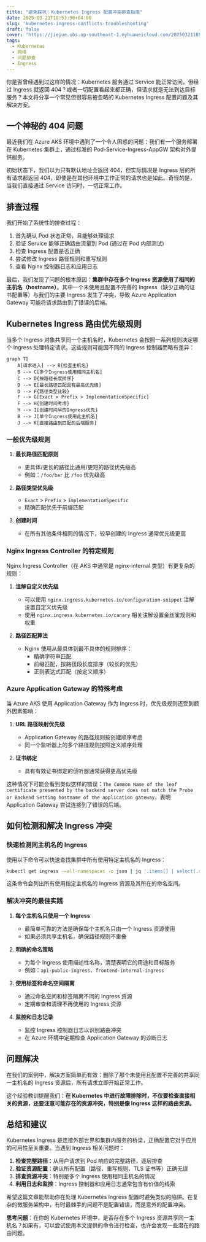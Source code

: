 ```yaml
---
title: "避免踩坑：Kubernetes Ingress 配置冲突排查指南"
date: 2025-03-21T18:53:50+04:00
slug: 'kubernetes-ingress-conflicts-troubleshooting'
draft: false
cover: "https://jiejue.obs.ap-southeast-1.myhuaweicloud.com/20250321185459888.webp"
tags:
  - Kubernetes
  - 网络
  - 问题排查
  - Ingress
---
```


你是否曾经遇到过这样的情况：Kubernetes 服务通过 Service 能正常访问，但经过 Ingress 就返回 404？或者一切配置看起来都正确，但请求就是无法到达目标服务？本文将分享一个常见但很容易被忽略的 Kubernetes Ingress 配置问题及其解决方案。

<!--more-->

## 一个神秘的 404 问题

最近我们在 Azure AKS 环境中遇到了一个令人困惑的问题：我们有一个服务部署在 Kubernetes 集群上，通过标准的 Pod-Service-Ingress-AppGW 架构对外提供服务。

初始状态下，我们以为只有默认地址会返回 404，但实际情况是 Ingress 层的所有请求都返回 404，即使是在其他环境中工作正常的请求也是如此。奇怪的是，当我们直接通过 Service 访问时，一切正常工作。

## 排查过程

我们开始了系统性的排查过程：

1. 首先确认 Pod 状态正常，且能够处理请求
2. 验证 Service 能够正确路由流量到 Pod (通过在 Pod 内部测试)
3. 检查 Ingress 配置是否正确
4. 尝试修改 Ingress 路径规则和重写规则
5. 查看 Nginx 控制器日志和应用日志

最后，我们发现了问题的根本原因：**集群中存在多个 Ingress 资源使用了相同的主机名（hostname）**。其中一个未使用且配置不完善的 Ingress（缺少正确的证书配置等）与我们的主要 Ingress 发生了冲突，导致 Azure Application Gateway 可能将请求路由到了错误的后端。

## Kubernetes Ingress 路由优先级规则

当多个 Ingress 对象共享同一个主机名时，Kubernetes 会按照一系列规则决定哪个 Ingress 处理特定请求。这些规则可能因不同的 Ingress 控制器而略有差异：

```mermaid
graph TD
    A[请求进入] --> B{检查主机名}
    B --> C[多个Ingress使用相同主机名]
    C --> D{按路径长度排序}
    D --> E[最长路径匹配具有最高优先级]
    D --> F{路径类型比较}
    F --> G[Exact > Prefix > ImplementationSpecific]
    F --> H{创建时间考虑}
    H --> I[创建时间早的Ingress优先]
    B --> J[单个Ingress使用此主机名]
    J --> K[直接路由到匹配的后端服务]
```

### 一般优先级规则

1. **最长路径匹配原则**
   - 更具体/更长的路径比通用/更短的路径优先级高
   - 例如：`/foo/bar` 比 `/foo` 优先级高

2. **路径类型优先级**
   - `Exact` > `Prefix` > `ImplementationSpecific`
   - 精确匹配优先于前缀匹配

3. **创建时间**
   - 在所有其他条件相同的情况下，较早创建的 Ingress 通常优先级更高

### Nginx Ingress Controller 的特定规则

Nginx Ingress Controller（在 AKS 中通常是 nginx-internal 类型）有更复杂的规则：

1. **注解自定义优先级**
   - 可以使用 `nginx.ingress.kubernetes.io/configuration-snippet` 注解设置自定义优先级
   - 使用 `nginx.ingress.kubernetes.io/canary` 相关注解设置金丝雀规则和权重

2. **路径匹配算法**
   - Nginx 使用从最具体到最不具体的规则排序：
     - 精确字符串匹配
     - 前缀匹配，按路径段长度排序（较长的优先）
     - 正则表达式匹配（按定义顺序）

### Azure Application Gateway 的特殊考虑

当 Azure AKS 使用 Application Gateway 作为 Ingress 时，优先级规则还受到额外因素影响：

1. **URL 路径映射优先级**
   - Application Gateway 的路径规则按创建顺序考虑
   - 同一个监听器上的多个路径规则按照定义顺序处理

2. **证书绑定**
   - 具有有效证书绑定的侦听器通常获得更高优先级

这种情况下可能会看到类似这样的错误：`The Common Name of the leaf certificate presented by the backend server does not match the Probe or Backend Setting hostname of the application gateway`，表明 Application Gateway 尝试连接到了错误的后端。

## 如何检测和解决 Ingress 冲突

### 快速检测同主机名的 Ingress

使用以下命令可以快速查找集群中所有使用特定主机名的 Ingress：

```bash
kubectl get ingress --all-namespaces -o json | jq '.items[] | select(.spec.rules[].host=="your-hostname.example.com") | .metadata.name + " in namespace " + .metadata.namespace'
```

这条命令会列出所有使用指定主机名的 Ingress 资源及其所在的命名空间。

### 解决冲突的最佳实践

1. **每个主机名只使用一个 Ingress**
   - 最简单可靠的方法是确保每个主机名只由一个 Ingress 资源使用
   - 如果必须共享主机名，确保路径规则不重叠

2. **明确的命名策略**
   - 为每个 Ingress 使用描述性名称，清楚表明它的用途和目标服务
   - 例如：`api-public-ingress`、`frontend-internal-ingress`

3. **使用标签和命名空间隔离**
   - 通过命名空间和标签隔离不同的 Ingress 资源
   - 定期审查和清理不再使用的 Ingress 资源

4. **监控和日志记录**
   - 监控 Ingress 控制器日志以识别路由冲突
   - 在 Azure 环境中定期检查 Application Gateway 的诊断日志

## 问题解决

在我们的案例中，解决方案简单而有效：删除了那个未使用且配置不完善的共享同一主机名的 Ingress 资源后，所有请求立即开始正常工作。

这个经验教训提醒我们：**在 Kubernetes 中进行故障排除时，不仅要检查直接相关的资源，还要注意可能存在的资源冲突，特别是像 Ingress 这样的路由资源。**

## 总结和建议

Kubernetes Ingress 是连接外部世界和集群内服务的桥梁，正确配置它对于应用的可用性至关重要。当遇到 Ingress 相关问题时：

1. **检查完整路径**：从用户请求到 Pod 响应的完整路径，逐层排查
2. **验证资源配置**：确认所有配置（路径、重写规则、TLS 证书等）正确无误
3. **排查资源冲突**：特别是多个 Ingress 使用相同主机名的情况
4. **利用日志和监控**：Ingress 控制器和应用日志通常包含有价值的线索

希望这篇文章能帮助你在处理 Kubernetes Ingress 配置时避免类似的陷阱。在复杂的微服务架构中，有时最棘手的问题不是配置错误，而是意外的配置冲突。

**思考问题**：在你的 Kubernetes 环境中，是否存在多个 Ingress 资源共享同一主机名？如果有，可以尝试使用本文提供的命令进行检查，也许会发现一些潜在的路由问题。

